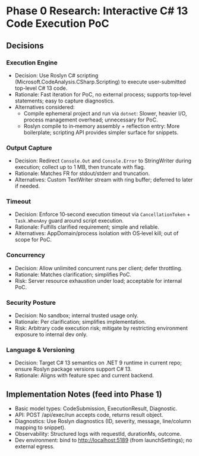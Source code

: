 # Phase 0 Research: Interactive C# 13 Code Execution PoC

## Decisions

### Execution Engine

- Decision: Use Roslyn C# scripting (Microsoft.CodeAnalysis.CSharp.Scripting) to execute user-submitted top-level C# 13 code.
- Rationale: Fast iteration for PoC, no external process; supports top‑level statements; easy to capture diagnostics.
- Alternatives considered:
  - Compile ephemeral project and run via `dotnet`: Slower, heavier I/O, process management overhead; unnecessary for PoC.
  - Roslyn compile to in‑memory assembly + reflection entry: More boilerplate; scripting API provides simpler surface for snippets.

### Output Capture

- Decision: Redirect `Console.Out` and `Console.Error` to StringWriter during execution; collect up to 1 MB, then truncate with flag.
- Rationale: Matches FR for stdout/stderr and truncation.
- Alternatives: Custom TextWriter stream with ring buffer; deferred to later if needed.

### Timeout

- Decision: Enforce 10‑second execution timeout via `CancellationToken` + `Task.WhenAny` guard around script execution.
- Rationale: Fulfills clarified requirement; simple and reliable.
- Alternatives: AppDomain/process isolation with OS‑level kill; out of scope for PoC.

### Concurrency

- Decision: Allow unlimited concurrent runs per client; defer throttling.
- Rationale: Matches clarification; simplifies PoC.
- Risk: Server resource exhaustion under load; acceptable for internal PoC.

### Security Posture

- Decision: No sandbox; internal trusted usage only.
- Rationale: Per clarification; simplifies implementation.
- Risk: Arbitrary code execution risk; mitigate by restricting environment exposure to internal dev only.

### Language & Versioning

- Decision: Target C# 13 semantics on .NET 9 runtime in current repo; ensure Roslyn package versions support C# 13.
- Rationale: Aligns with feature spec and current backend.

## Implementation Notes (feed into Phase 1)

- Basic model types: CodeSubmission, ExecutionResult, Diagnostic.
- API: POST /api/exec/run accepts code, returns result object.
- Diagnostics: Use Roslyn diagnostics (ID, severity, message, line/column mapping to snippet).
- Observability: Structured logs with requestId, durationMs, outcome.
- Dev environment: bind to <http://localhost:5189> (from launchSettings); no external egress.
